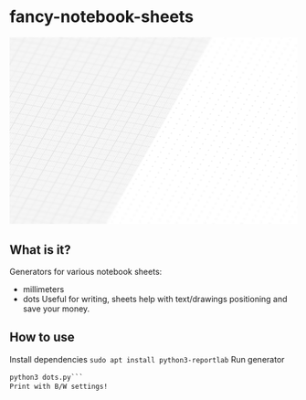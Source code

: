 # fancy-notebook-sheets
![Poster](/assets/preview.png)
## What is it?
Generators for various notebook sheets:
* millimeters
* dots
Useful for writing, sheets help with text/drawings positioning and save your money.
## How to use
Install dependencies
```sudo apt install python3-reportlab```
Run generator
```python3 millimeter.py
python3 dots.py```
Print with B/W settings!